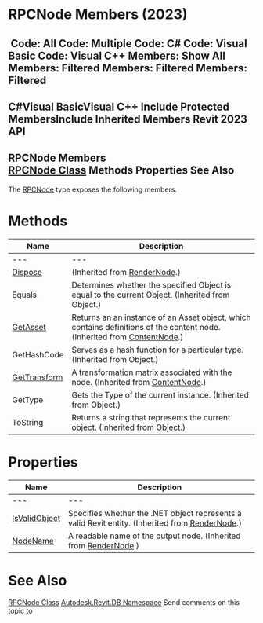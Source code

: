 # RPCNode Members (2023)

﻿
 Code: All Code: Multiple Code: C# Code: Visual Basic Code: Visual C++  Members: Show All Members: Filtered Members: Filtered Members: Filtered   
---  
C#Visual BasicVisual C++
Include Protected MembersInclude Inherited Members
Revit 2023 API  
---  
RPCNode Members  
[RPCNode Class](9ee6a5bf-c2e7-948b-632b-22af7659baf4.md "RPCNode Class") Methods Properties See Also  
---  
The [RPCNode](9ee6a5bf-c2e7-948b-632b-22af7659baf4.md "RPCNode Class") type exposes the following members.
# Methods
| Name | Description |
| --- | --- |
| --- | --- | --- |
| [Dispose](8ee082fe-ab92-67e6-f2bd-b285d419a005.md "Dispose Method") | (Inherited from [RenderNode](9900b69b-7cb7-8555-75ac-4b5f22b5fa7f.md "RenderNode Class").) |
| Equals | Determines whether the specified Object is equal to the current Object. (Inherited from Object.) |
| [GetAsset](a7312ace-8040-2e3b-b4e6-7447aa84a714.md "GetAsset Method") | Returns an an instance of an Asset object, which contains definitions of the content node.  (Inherited from [ContentNode](5752e4cb-f427-5c73-9a25-6978db12bead.md "ContentNode Class").) |
| GetHashCode | Serves as a hash function for a particular type.  (Inherited from Object.) |
| [GetTransform](bab7a7ed-cedc-c4b0-86ad-39c122da12df.md "GetTransform Method") | A transformation matrix associated with the node.  (Inherited from [ContentNode](5752e4cb-f427-5c73-9a25-6978db12bead.md "ContentNode Class").) |
| GetType | Gets the Type of the current instance. (Inherited from Object.) |
| ToString | Returns a string that represents the current object. (Inherited from Object.) |

# Properties
| Name | Description |
| --- | --- |
| --- | --- | --- |
| [IsValidObject](5e642162-fd60-8697-24d2-b2c8574d4fb2.md "IsValidObject Property") | Specifies whether the .NET object represents a valid Revit entity.  (Inherited from [RenderNode](9900b69b-7cb7-8555-75ac-4b5f22b5fa7f.md "RenderNode Class").) |
| [NodeName](f00a73db-fecc-70eb-c81a-67ef27212de5.md "NodeName Property") | A readable name of the output node.  (Inherited from [RenderNode](9900b69b-7cb7-8555-75ac-4b5f22b5fa7f.md "RenderNode Class").) |

# See Also
[RPCNode Class](9ee6a5bf-c2e7-948b-632b-22af7659baf4.md "RPCNode Class")
[Autodesk.Revit.DB Namespace](87546ba7-461b-c646-cbb1-2cb8f5bff8b2.md "Autodesk.Revit.DB Namespace")
Send comments on this topic to 